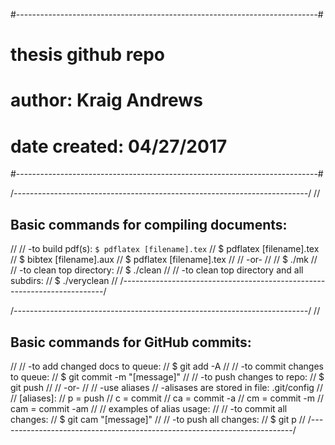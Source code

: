 #---------------------------------------------------------------------------#
# thesis github repo                                                        #
#                                                                           #
# author: Kraig Andrews                                                     #
#                                                                           #
# date created: 04/27/2017                                                  #
#---------------------------------------------------------------------------#

/*-------------------------------------------------------------------------*/
//
## Basic commands for compiling documents:
//
//   -to build pdf(s):
    ```
      $ pdflatex [filename].tex
    ```
//      $ pdflatex [filename].tex
//      $ bibtex [filename].aux
//      $ pdflatex [filename].tex
//
//   -or-
//
//      $ ./mk
//
//  -to clean top directory:
//      $ ./clean
//
//  -to clean top directory and all subdirs:
//      $ ./veryclean
//
/*-------------------------------------------------------------------------*/

/*-------------------------------------------------------------------------*/
//
## Basic commands for GitHub commits:
//
//  -to add changed docs to queue:
//      $ git add -A
//
//  -to commit changes to queue:
//      $ git commit -m "[message]"
//
//  -to push changes to repo:
//      $ git push
//
//  -or-
//
//  -use aliases
//      -alisases are stored in file: .git/config
//
//  [aliases]:
//      p = push
//      c = commit
//      ca = commit -a
//      cm = commit -m
//      cam = commit -am
//
//  examples of alias usage:
// 
//  -to commit all changes:
//      $ git cam "[message]"
//
//  -to push all changes:
//      $ git p
//
/*-------------------------------------------------------------------------*/

